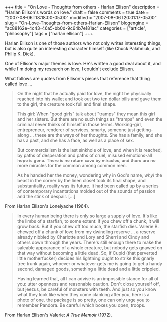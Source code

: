 +++
title = "On Love - Thoughts from others - Harlan Ellison"
description = "Harlan Ellison's words on love."
draft = false
comments = true
date = "2007-08-06T18:18:00-05:00"
modified = "2007-08-06T20:01:17-05:00"
slug = "On-Love-Thoughts-from-others-Harlan-Ellison"
blogengine = "ac88162e-4c43-46a5-bb0d-9c64b7e181ac"
categories = ["article", "philosophy"]
tags = ["harlan ellison"]
+++

<p>
Harlan Ellison is one of those authors who not only writes interesting things, but is also quite an interesting character himself (like Chuck Palahniuk, and Philip K. Dick).
</p>
<p>
One of Ellison&#39;s major themes is love. He&#39;s written a good deal about it, and while I&#39;m doing my research on love, I couldn&#39;t exclude Ellison.
</p>
<p>
What follows are quotes from Ellison&#39;s pieces that reference that thing called love ...
</p>
<blockquote>
	<p>
	On the night that he actually paid for love, the night he physically reached into his wallet and took out two ten dollar bills and gave them to the girl, the creature took full and final shape.
	</p>
	<p>
	This girl: When &quot;good girls&quot; talk about &quot;tramps&quot; they mean this girl and her sisters. But there are no such things as &quot;tramps&quot; and even the criminal never thinks of himself in those terms. Working-girl, entrepreneur, renderer of services, smarty, someone just getting-along ... these are the ways of her thoughts. She has a family, and she has a past, and she has a face, as well as a place of sex.
	</p>
	<p>
	But commercialism is the last sinkhole of love, and when it is reached, by paths of desperation and paths of cruel, misused emotions-all hope is gone. There is no return save by miracles, and there are no more miracles for the common among common men.
	</p>
	<p>
	As he handed her the money, wondering why in God&#39;s name, <em>why!</em> the beast in the corner by the linen closet took its final shape, and substantiality, reality was its future. It had been called up by a series of contemporary incantations molded out of the sounds of passion and the stink of despair. [...] 
	</p>
</blockquote>
<p>
From Harlan Ellison&#39;s Lonelyache (1964).
</p>
<blockquote>
	<p>
	In every human being there is only so large a supply of love. It&#39;s like the limbs of a starfish, to some extent: if you chew off a chunk, it will grow back. But if you chew off too much, the starfish dies. Valerie B. chewed off a chunk of love from my dwindling reserve ... a reserve already nibbled by Charlotte and Lory and Sherri and Cindy and others down through the years. There&#39;s still enough there to make the saleable appearance of a whole creature, but nobody gets gnawed on that way without becoming a little dead. So, if Cupid (that perverted little motherfucker) decides his lightning ought to strike this gnarly tree trunk again, whoever or whatever gets me is going to get a handy second, damaged goods, something a little dead and a little crippled.
	</p>
	<p>
	Having learned that, all I can advise is an impossible stance for all of you: utter openness and reasonable caution. Don&#39;t close yourself off, but jeezus, be careful of monsters with teeth. And just so you know what they look like when they come clanking after you, here is a photo of one. the package is so pretty, one can only urge you to remember Pandora. Be careful which boxes you open, troops.&nbsp;
	</p>
</blockquote>
<p>
From Harlan Ellison&#39;s Valerie: <em>A True Memoir</em> (1972).
</p>

